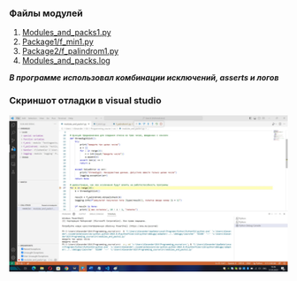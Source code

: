 ### Файлы модулей ###
1. [Modules_and_packs1.py](modules_and_packs1.py)
2. [Package1/f_min1.py](./Testingpacks/Package1/f_min1.py)
3. [Package2/f_palindrom1.py](./Testingpacks/Package2/f_palindrom1.py)
4. [Modules_and_packs.log](Modules_and_packs.log)

***В программе использовал комбинации исключений, asserts и логов***

### Cкриншот отладки в visual studio ###
![](/Images/modules_and_packs_debugging.jpg)
